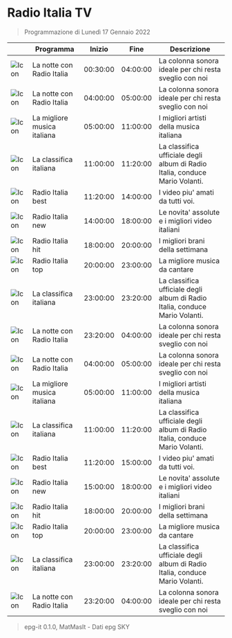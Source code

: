# Radio Italia TV
> Programmazione di Lunedì 17 Gennaio 2022

||Programma|Inizio|Fine|Descrizione|
|---|---|---|---|---|
|![Icon]()|La notte con Radio Italia|00:30:00|04:00:00|La colonna sonora ideale per chi resta sveglio con noi
|![Icon]()|La notte con Radio Italia|04:00:00|05:00:00|La colonna sonora ideale per chi resta sveglio con noi
|![Icon]()|La migliore musica italiana|05:00:00|11:00:00|I migliori artisti della musica italiana
|![Icon]()|La classifica italiana|11:00:00|11:20:00|La classifica ufficiale degli album di Radio Italia, conduce Mario Volanti.
|![Icon]()|Radio Italia best|11:20:00|14:00:00|I video piu&#039; amati da tutti voi.
|![Icon]()|Radio Italia new|14:00:00|18:00:00|Le novita&#039; assolute e i migliori video italiani
|![Icon]()|Radio Italia hit|18:00:00|20:00:00|I migliori brani della settimana
|![Icon]()|Radio Italia top|20:00:00|23:00:00|La migliore musica da cantare
|![Icon]()|La classifica italiana|23:00:00|23:20:00|La classifica ufficiale degli album di Radio Italia, conduce Mario Volanti.
|![Icon]()|La notte con Radio Italia|23:20:00|04:00:00|La colonna sonora ideale per chi resta sveglio con noi
|![Icon]()|La notte con Radio Italia|04:00:00|05:00:00|La colonna sonora ideale per chi resta sveglio con noi
|![Icon]()|La migliore musica italiana|05:00:00|11:00:00|I migliori artisti della musica italiana
|![Icon]()|La classifica italiana|11:00:00|11:20:00|La classifica ufficiale degli album di Radio Italia, conduce Mario Volanti.
|![Icon]()|Radio Italia best|11:20:00|15:00:00|I video piu&#039; amati da tutti voi.
|![Icon]()|Radio Italia new|15:00:00|18:00:00|Le novita&#039; assolute e i migliori video italiani
|![Icon]()|Radio Italia hit|18:00:00|20:00:00|I migliori brani della settimana
|![Icon]()|Radio Italia top|20:00:00|23:00:00|La migliore musica da cantare
|![Icon]()|La classifica italiana|23:00:00|23:20:00|La classifica ufficiale degli album di Radio Italia, conduce Mario Volanti.
|![Icon]()|La notte con Radio Italia|23:20:00|04:00:00|La colonna sonora ideale per chi resta sveglio con noi



 > epg-it 0.1.0, MatMasIt - Dati epg SKY